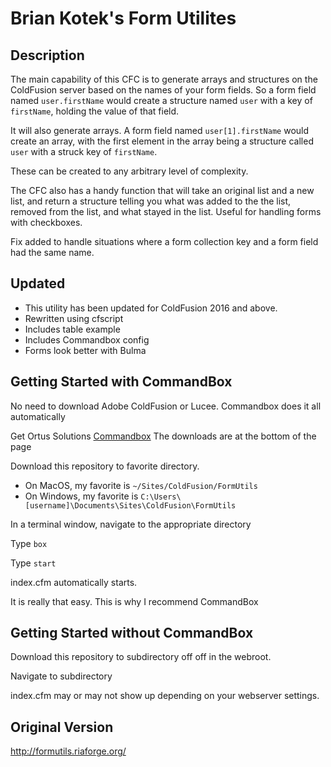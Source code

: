 # Brian Kotek's Form Utilites



## Description

The main capability of this CFC is to generate arrays and structures on the ColdFusion server based on the names of your form fields. So a form field named `user.firstName` would create a structure named `user` with a key of `firstName`, holding the value of that field.

It will also generate arrays. A form field named `user[1].firstName` would create an array, with the first element in the array being a structure called `user` with a struck key of `firstName`.

These can be created to any arbitrary level of complexity.

The CFC also has a handy function that will take an original list and a new list, and return a structure telling you what was added to the the list, removed from the list, and what stayed in the list. Useful for handling forms with checkboxes.

Fix added to handle situations where a form collection key and a form field had the same name.

## Updated

* This utility has been updated for ColdFusion 2016 and above.
* Rewritten using cfscript
* Includes table example
* Includes Commandbox config
* Forms look better with Bulma



## Getting Started with CommandBox

No need to download Adobe ColdFusion or Lucee. Commandbox does it all automatically

Get Ortus Solutions [Commandbox](https://www.ortussolutions.com/products/commandbox) The downloads are at the bottom of the page

Download this repository to favorite directory.

* On MacOS, my favorite is `~/Sites/ColdFusion/FormUtils`
* On Windows, my favorite is `C:\Users\[username]\Documents\Sites\ColdFusion\FormUtils`

In a terminal window, navigate to the appropriate directory

Type `box` <enter>

Type `start` <enter>

index.cfm automatically starts.

It is really that easy. This is why I recommend CommandBox


## Getting Started without CommandBox

Download this repository to subdirectory off off in the webroot.

Navigate to subdirectory

index.cfm may or may not show up depending on your webserver settings.


## Original Version

http://formutils.riaforge.org/

